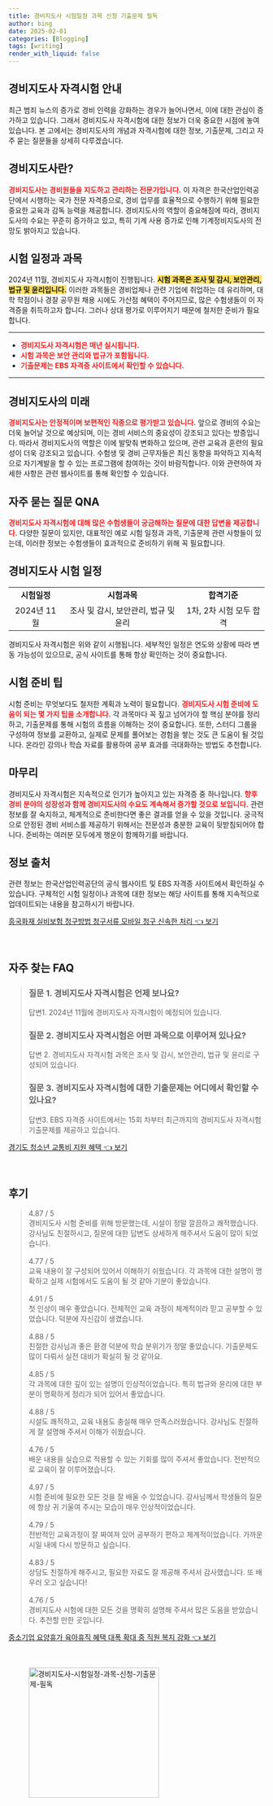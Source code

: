 ```yaml
---
title: 경비지도사 시험일정 과목 신청 기출문제 필독
author: bing
date: 2025-02-01
categories: [Blogging]
tags: [writing]
render_with_liquid: false
---
```



<h2 id='경비지도사_자격시험_안내'>경비지도사 자격시험 안내</h2>

<p>최근 범죄 뉴스의 증가로 경비 인력을 강화하는 경우가 늘어나면서, 이에 대한 관심이 증가하고 있습니다. 그래서 경비지도사 자격시험에 대한 정보가 더욱 중요한 시점에 놓여 있습니다. 본 고에서는 경비지도사의 개념과 자격시험에 대한 정보, 기출문제, 그리고 자주 묻는 질문들을 상세히 다루겠습니다.</p>

<h2 id='경비지도사란'>경비지도사란?</h2>

<p><b><span style="color: #ee2323;">경비지도사는 경비원들을 지도하고 관리하는 전문가입니다.</span></b> 이 자격은 한국산업인력공단에서 시행하는 국가 전문 자격증으로, 경비 업무를 효율적으로 수행하기 위해 필요한 중요한 교육과 감독 능력을 제공합니다. 경비지도사의 역할이 중요해짐에 따라, 경비지도사의 수요는 꾸준히 증가하고 있고, 특히 기계 사용 증가로 인해 기계정비지도사의 전망도 밝아지고 있습니다.</p>

<h2 id='시험_일정과_과목'>시험 일정과 과목</h2>

<p>2024년 11월, 경비지도사 자격시험이 진행됩니다. <b><span style="background-color: #ffe066;">시험 과목은 조사 및 감시, 보안관리, 법규 및 윤리입니다.</span></b> 이러한 과목들은 경비업체나 관련 기업에 취업하는 데 유리하며, 대학 학점이나 경찰 공무원 채용 시에도 가산점 혜택이 주어지므로, 많은 수험생들이 이 자격증을 취득하고자 합니다. 그러나 상대 평가로 이루어지기 때문에 철저한 준비가 필요합니다.</p>

<hr />

<ul>
    <li><b><span style="color: #ee2323;">경비지도사 자격시험은 매년 실시됩니다.</span></b></li>
    <li><b><span style="color: #ee2323;">시험 과목은 보안 관리와 법규가 포함됩니다.</span></b></li>
    <li><b><span style="color: #ee2323;">기출문제는 EBS 자격증 사이트에서 확인할 수 있습니다.</span></b></li>
</ul>

<hr />

<h2 id='경비지도사의_미래'>경비지도사의 미래</h2>

<p><b><span style="color: #ee2323;">경비지도사는 안정적이며 보편적인 직종으로 평가받고 있습니다.</span></b> 앞으로 경비의 수요는 더욱 늘어날 것으로 예상되며, 이는 경비 서비스의 중요성이 강조되고 있다는 방증입니다. 따라서 경비지도사의 역할은 이에 발맞춰 변화하고 있으며, 관련 교육과 훈련의 필요성이 더욱 강조되고 있습니다. 수험생 및 경비 근무자들은 최신 동향을 파악하고 지속적으로 자기계발을 할 수 있는 프로그램에 참여하는 것이 바람직합니다. 이와 관련하여 자세한 사항은 관련 웹사이트를 통해 확인할 수 있습니다.</p>

<h2 id='자주_묻는_질문_QNA'>자주 묻는 질문 QNA</h2>

<p><b><span style="color: #ee2323;">경비지도사 자격시험에 대해 많은 수험생들이 궁금해하는 질문에 대한 답변을 제공합니다.</span></b> 다양한 질문이 있지만, 대표적인 예로 시험 일정과 과목, 기출문제 관련 사항들이 있는데, 이러한 정보는 수험생들이 효과적으로 준비하기 위해 꼭 필요합니다.</p>

<h2 id='경비지도사_시험_일정'>경비지도사 시험 일정</h2>

<table>
    <tr>
        <td style="text-align: center; height: 17px;"><b>시험일정</b></td>
        <td style="text-align: center; height: 17px;"><b>시험과목</b></td>
        <td style="text-align: center; height: 17px;"><b>합격기준</b></td>
    </tr>
    <tr>
        <td style="text-align: center; height: 17px;">2024년 11월</td>
        <td style="text-align: center; height: 17px;">조사 및 감시, 보안관리, 법규 및 윤리</td>
        <td style="text-align: center; height: 17px;">1차, 2차 시험 모두 합격</td>
    </tr>
</table>

<p>경비지도사 자격시험은 위와 같이 시행됩니다. 세부적인 일정은 연도와 상황에 따라 변동 가능성이 있으므로, 공식 사이트를 통해 항상 확인하는 것이 중요합니다.</p>

<h2 id='시험_준비_팁'>시험 준비 팁</h2>

<p>시험 준비는 무엇보다도 철저한 계획과 노력이 필요합니다. <b><span style="color: #ee2323;">경비지도사 시험 준비에 도움이 되는 몇 가지 팁을 소개합니다.</span></b> 각 과목마다 꼭 짚고 넘어가야 할 핵심 분야를 정리하고, 기출문제를 통해 시험의 흐름을 이해하는 것이 중요합니다. 또한, 스터디 그룹을 구성하여 정보를 교환하고, 실제로 문제를 풀어보는 경험을 쌓는 것도 큰 도움이 될 것입니다. 온라인 강의나 학습 자료를 활용하여 공부 효과를 극대화하는 방법도 추천합니다.</p>

<h2 id='마무리'>마무리</h2>

<p>경비지도사 자격시험은 지속적으로 인기가 높아지고 있는 자격증 중 하나입니다. <b><span style="color: #ee2323;">향후 경비 분야의 성장성과 함께 경비지도사의 수요도 계속해서 증가할 것으로 보입니다.</span></b> 관련 정보를 잘 숙지하고, 체계적으로 준비한다면 좋은 결과를 얻을 수 있을 것입니다. 궁극적으로 안정된 경비 서비스를 제공하기 위해서는 전문성과 충분한 교육이 뒷받침되어야 합니다. 준비하는 여러분 모두에게 행운이 함께하기를 바랍니다.</p>

<h2 id='정보_출처'>정보 출처</h2>

<p>관련 정보는 한국산업인력공단의 공식 웹사이트 및 EBS 자격증 사이트에서 확인하실 수 있습니다. 구체적인 시험 일정이나 과목에 대한 정보는 해당 사이트를 통해 지속적으로 업데이트되는 내용을 참고하시기 바랍니다.</p>


<p><a class="click-button" title="흥국화재 실비보험 청구방법 청구서류 모바일 청구 신속한 처리" href="https://adkhouse.github.io/posts/%ED%9D%A5%EA%B5%AD%ED%99%94%EC%9E%AC-%EC%8B%A4%EB%B9%84%EB%B3%B4%ED%97%98-%EC%B2%AD%EA%B5%AC%EB%B0%A9%EB%B2%95-%EC%B2%AD%EA%B5%AC%EC%84%9C%EB%A5%98-%EB%AA%A8%EB%B0%94%EC%9D%BC-%EC%B2%AD%EA%B5%AC-%EC%8B%A0%EC%86%8D%ED%95%9C-%EC%B2%98%EB%A6%AC/" rel="dofollow">흥국화재 실비보험 청구방법 청구서류 모바일 청구 신속한 처리 👈 보기</a></p><br>
<h2 id='자주_찾는_FAQ'>자주 찾는 FAQ</h2>
<div itemscope="" itemtype="https://schema.org/FAQPage"> 
<blockquote> 
<div itemscope="" itemprop="mainEntity" itemtype="https://schema.org/Question"> 
<h3 itemprop="name">질문 1. 경비지도사 자격시험은 언제 보나요?</h3> 
<div itemscope="" itemprop="acceptedAnswer" itemtype="https://schema.org/Answer"> 
<span itemprop="text"> 
<p>답변1. 2024년 11월에 경비지도사 자격시험이 예정되어 있습니다.</p> 
</span> 
</div> 
</div> 
<div itemscope="" itemprop="mainEntity" itemtype="https://schema.org/Question"> 
<h3 itemprop="name">질문 2. 경비지도사 자격시험은 어떤 과목으로 이루어져 있나요?</h3> 
<div itemscope="" itemprop="acceptedAnswer" itemtype="https://schema.org/Answer"> 
<span itemprop="text"> 
<p>답변 2. 경비지도사 자격시험 과목은 조사 및 감시, 보안관리, 법규 및 윤리로 구성되어 있습니다.</p> 
</span> 
</div> 
</div> 
<div itemscope="" itemprop="mainEntity" itemtype="https://schema.org/Question"> 
<h3 itemprop="name">질문 3. 경비지도사 자격시험에 대한 기출문제는 어디에서 확인할 수 있나요?</h3> 
<div itemscope="" itemprop="acceptedAnswer" itemtype="https://schema.org/Answer"> 
<span itemprop="text"> 
<p>답변3. EBS 자격증 사이트에서는 15회 차부터 최근까지의 경비지도사 자격시험 기출문제를 제공하고 있습니다.</p> 
</span> 
</div> 
</div> 
</blockquote> 
</div>
<p><a class="click-button" title="경기도 청소년 교통비 지원 혜택" href="https://adkhouse.github.io/posts/%EA%B2%BD%EA%B8%B0%EB%8F%84-%EC%B2%AD%EC%86%8C%EB%85%84-%EA%B5%90%ED%86%B5%EB%B9%84-%EC%A7%80%EC%9B%90-%ED%98%9C%ED%83%9D/" rel="dofollow">경기도 청소년 교통비 지원 혜택 👈 보기</a></p><br>
<h2 id='후기'>후기</h2>
<div itemscope itemtype="https://schema.org/Product">
  <blockquote>
  <div itemprop="review" itemscope itemtype="https://schema.org/Review">
      <div itemprop="reviewRating" itemscope itemtype="https://schema.org/Rating"> <span itemprop="ratingValue">4.87</span> / <span itemprop="bestRating">5</span> </div>
      <span itemprop="reviewBody">경비지도사 시험 준비를 위해 방문했는데, 시설이 정말 깔끔하고 쾌적했습니다. 강사님도 친절하시고, 질문에 대한 답변도 상세하게 해주셔서 도움이 많이 되었습니다.</span>
  </div>
  <br>
  <div itemprop="review" itemscope itemtype="https://schema.org/Review">
      <div itemprop="reviewRating" itemscope itemtype="https://schema.org/Rating"> <span itemprop="ratingValue">4.77</span> / <span itemprop="bestRating">5</span> </div>
      <span itemprop="reviewBody">교육 내용이 잘 구성되어 있어서 이해하기 쉬웠습니다. 각 과목에 대한 설명이 명확하고 실제 시험에서도 도움이 될 것 같아 기분이 좋았습니다.</span>
  </div>
  <br>
  <div itemprop="review" itemscope itemtype="https://schema.org/Review">
      <div itemprop="reviewRating" itemscope itemtype="https://schema.org/Rating"> <span itemprop="ratingValue">4.91</span> / <span itemprop="bestRating">5</span> </div>
      <span itemprop="reviewBody">첫 인상이 매우 좋았습니다. 전체적인 교육 과정이 체계적이라 믿고 공부할 수 있었습니다. 덕분에 자신감이 생겼습니다.</span>
  </div>
  <br>
  <div itemprop="review" itemscope itemtype="https://schema.org/Review">
      <div itemprop="reviewRating" itemscope itemtype="https://schema.org/Rating"> <span itemprop="ratingValue">4.88</span> / <span itemprop="bestRating">5</span> </div>
      <span itemprop="reviewBody">친절한 강사님과 좋은 환경 덕분에 학습 분위기가 정말 좋았습니다. 기출문제도 많이 다뤄서 실전 대비가 확실히 될 것 같아요.</span>
  </div>
  <br>
  <div itemprop="review" itemscope itemtype="https://schema.org/Review">
      <div itemprop="reviewRating" itemscope itemtype="https://schema.org/Rating"> <span itemprop="ratingValue">4.85</span> / <span itemprop="bestRating">5</span> </div>
      <span itemprop="reviewBody">각 과목에 대한 깊이 있는 설명이 인상적이었습니다. 특히 법규와 윤리에 대한 부분이 명확하게 정리가 되어 있어서 좋았습니다.</span>
  </div>
  <br>
  <div itemprop="review" itemscope itemtype="https://schema.org/Review">
      <div itemprop="reviewRating" itemscope itemtype="https://schema.org/Rating"> <span itemprop="ratingValue">4.88</span> / <span itemprop="bestRating">5</span> </div>
      <span itemprop="reviewBody">시설도 쾌적하고, 교육 내용도 충실해 매우 만족스러웠습니다. 강사님도 친절하게 잘 설명해 주셔서 이해가 쉬웠습니다.</span>
  </div>
  <br>
  <div itemprop="review" itemscope itemtype="https://schema.org/Review">
      <div itemprop="reviewRating" itemscope itemtype="https://schema.org/Rating"> <span itemprop="ratingValue">4.76</span> / <span itemprop="bestRating">5</span> </div>
      <span itemprop="reviewBody">배운 내용을 실습으로 적용할 수 있는 기회를 많이 주셔서 좋았습니다. 전반적으로 교육이 잘 이루어졌습니다.</span>
  </div>
  <br>
  <div itemprop="review" itemscope itemtype="https://schema.org/Review">
      <div itemprop="reviewRating" itemscope itemtype="https://schema.org/Rating"> <span itemprop="ratingValue">4.97</span> / <span itemprop="bestRating">5</span> </div>
      <span itemprop="reviewBody">시험 준비에 필요한 모든 것을 잘 배울 수 있었습니다. 강사님께서 학생들의 질문에 항상 귀 기울여 주시는 모습이 매우 인상적이었습니다.</span>
  </div>
  <br>
  <div itemprop="review" itemscope itemtype="https://schema.org/Review">
      <div itemprop="reviewRating" itemscope itemtype="https://schema.org/Rating"> <span itemprop="ratingValue">4.79</span> / <span itemprop="bestRating">5</span> </div>
      <span itemprop="reviewBody">전반적인 교육과정이 잘 짜여져 있어 공부하기 편하고 체계적이었습니다. 가까운 시일 내에 다시 방문하고 싶습니다.</span>
  </div>
  <br>
  <div itemprop="review" itemscope itemtype="https://schema.org/Review">
      <div itemprop="reviewRating" itemscope itemtype="https://schema.org/Rating"> <span itemprop="ratingValue">4.83</span> / <span itemprop="bestRating">5</span> </div>
      <span itemprop="reviewBody">상담도 친절하게 해주시고, 필요한 자료도 잘 제공해 주셔서 감사했습니다. 또 배우러 오고 싶습니다!</span>
  </div>
  <br>
  <div itemprop="review" itemscope itemtype="https://schema.org/Review">
      <div itemprop="reviewRating" itemscope itemtype="https://schema.org/Rating"> <span itemprop="ratingValue">4.76</span> / <span itemprop="bestRating">5</span> </div>
      <span itemprop="reviewBody">경비지도사 시험에 대한 모든 것을 명확히 설명해 주셔서 많은 도움을 받았습니다. 추천할 만한 곳입니다.</span>
  </div>
  </blockquote>
</div>
<p><a class="click-button" title="중소기업 요양휴가 육아휴직 혜택 대폭 확대 중 직원 복지 강화" href="https://adkhouse.github.io/posts/%EC%A4%91%EC%86%8C%EA%B8%B0%EC%97%85-%EC%9A%94%EC%96%91%ED%9C%B4%EA%B0%80-%EC%9C%A1%EC%95%84%ED%9C%B4%EC%A7%81-%ED%98%9C%ED%83%9D-%EB%8C%80%ED%8F%AD-%ED%99%95%EB%8C%80-%EC%A4%91-%EC%A7%81%EC%9B%90-%EB%B3%B5%EC%A7%80-%EA%B0%95%ED%99%94/" rel="dofollow">중소기업 요양휴가 육아휴직 혜택 대폭 확대 중 직원 복지 강화 👈 보기</a></p><br>
<figure class="image"><img src="https://adkhouse.github.io/assets/img/thumbnail/경비지도사-시험일정-과목-신청-기출문제-필독.webp" alt="경비지도사-시험일정-과목-신청-기출문제-필독" width="256" height="256"></figure>